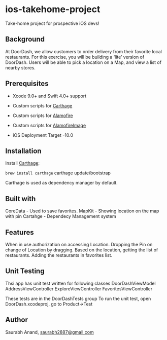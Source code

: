 # ios-takehome-project
Take-home project for prospective iOS devs!

Background
--------------------------
At DoorDash, we allow customers to order delivery from their favorite local restaurants. For this exercise, you will be building a ‘lite’ version of DoorDash. Users will be able to pick a location on a Map, and view a list of nearby stores.

Prerequisites
--------------------------

* Xcode 9.0+ and Swift 4.0+ support
* Custom scripts for [Carthage](https://github.com/Carthage/Carthage) 
* Custom scripts for [Alamofire](https://github.com/Alamofire/Alamofire)
* Custom scripts for [AlamofireImage](https://github.com/Alamofire/AlamofireImage)

* iOS Deployment Target -10.0

Installation
--------------------------

Install [Carthage](https://github.com/Carthage/Carthage):

`brew install carthage`
carthage update/bootstrap

Carthage is used as dependency manager by default.


Built with
--------------------------
CoreData - Used to save favorites.
MapKit - Showing location on the map with pin
Cartahge - Dependecy Management system


Features
--------------------------

When in use authorization on accessing Location.
Dropping the Pin on change of Location by dragging.
Based on the location, getting the list of restaurants.
Adding the restaurants in favorites list.


Unit Testing
--------------------------

Thsi app has unit test written for following classes
DoorDashViewModel
AddressViewController
ExploreViewController
FavoritesViewController

These tests are in the DoorDashTests group
To run the unit test, open DoorDash.xcodeproj, go to Product->Test

Author
--------------------------

Saurabh Anand,
saurabh2887@gmail.com
